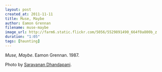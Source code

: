 ```yaml
---
layout: post
created_at: 2011-11-11
title: Muse, Maybe
author: Eamon Grennan
filename: muse-maybe
image_url: http://farm6.static.flickr.com/5056/5529891490_664f0a800b_z.jpg
duration: "1:05"
tags: [haunting]
---
```


_Muse, Maybe_.  Eamon Grennan.  1987.

Photo by [Saravanan Dhandapani](http://www.flickr.com/photos/dsaravanane/5529891490/).

